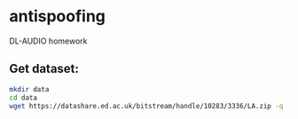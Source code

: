 # antispoofing
DL-AUDIO homework

## Get dataset:
```bash
mkdir data
cd data
wget https://datashare.ed.ac.uk/bitstream/handle/10283/3336/LA.zip -q --show-progress
```
